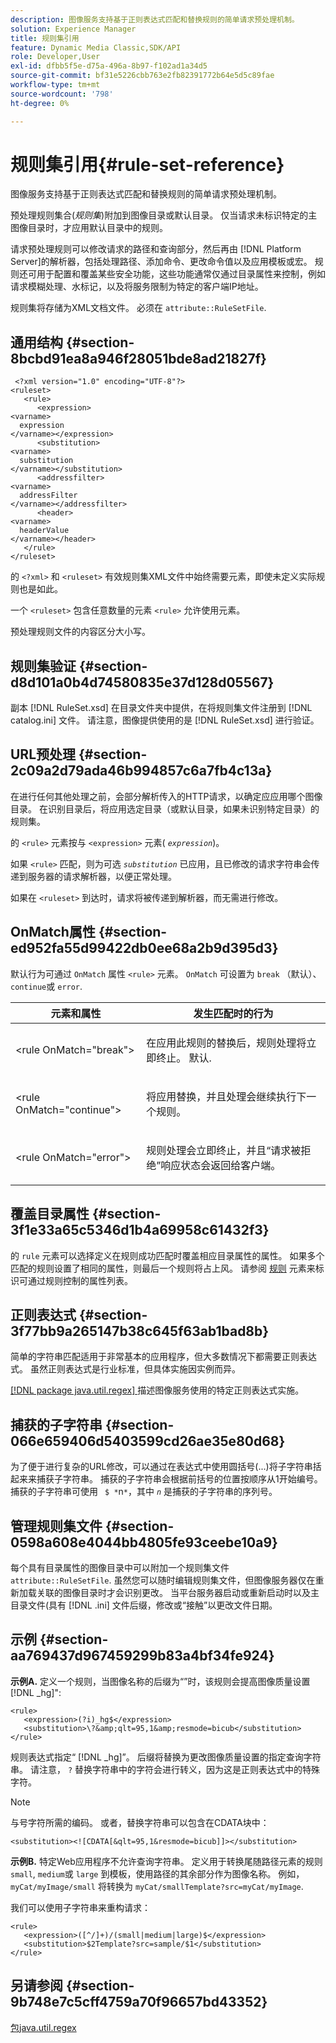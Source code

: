 ```yaml
---
description: 图像服务支持基于正则表达式匹配和替换规则的简单请求预处理机制。
solution: Experience Manager
title: 规则集引用
feature: Dynamic Media Classic,SDK/API
role: Developer,User
exl-id: dfbb5f5e-d75a-496a-8b97-f102ad1a34d5
source-git-commit: bf31e5226cbb763e2fb82391772b64e5d5c89fae
workflow-type: tm+mt
source-wordcount: '798'
ht-degree: 0%

---
```


# 规则集引用{#rule-set-reference}

图像服务支持基于正则表达式匹配和替换规则的简单请求预处理机制。

预处理规则集合(*规则集*)附加到图像目录或默认目录。 仅当请求未标识特定的主图像目录时，才应用默认目录中的规则。

请求预处理规则可以修改请求的路径和查询部分，然后再由 [!DNL Platform Server]的解析器，包括处理路径、添加命令、更改命令值以及应用模板或宏。 规则还可用于配置和覆盖某些安全功能，这些功能通常仅通过目录属性来控制，例如请求模糊处理、水标记，以及将服务限制为特定的客户端IP地址。

规则集将存储为XML文档文件。 必须在 `attribute::RuleSetFile`.

## 通用结构 {#section-8bcbd91ea8a946f28051bde8ad21827f}

```
 <?xml version="1.0" encoding="UTF-8"?> 
<ruleset> 
   <rule> 
      <expression> 
<varname>
  expression 
</varname></expression> 
      <substitution> 
<varname>
  substitution 
</varname></substitution> 
      <addressfilter> 
<varname>
  addressFilter 
</varname></addressfilter> 
      <header> 
<varname>
  headerValue 
</varname></header>  
   </rule> 
</ruleset>
```

的 `<?xml>` 和 `<ruleset>` 有效规则集XML文件中始终需要元素，即使未定义实际规则也是如此。

一个 `<ruleset>` 包含任意数量的元素 `<rule>` 允许使用元素。

预处理规则文件的内容区分大小写。

## 规则集验证 {#section-d8d101a0b4d74580835e37d128d05567}

副本 [!DNL RuleSet.xsd] 在目录文件夹中提供，在将规则集文件注册到 [!DNL catalog.ini] 文件。 请注意，图像提供使用的是 [!DNL RuleSet.xsd] 进行验证。

## URL预处理 {#section-2c09a2d79ada46b994857c6a7fb4c13a}

在进行任何其他处理之前，会部分解析传入的HTTP请求，以确定应应用哪个图像目录。 在识别目录后，将应用选定目录（或默认目录，如果未识别特定目录）的规则集。

的 `<rule>` 元素按与 `<expression>` 元素( *`expression`*)。

如果 `<rule>` 匹配，则为可选 *`substitution`* 已应用，且已修改的请求字符串会传递到服务器的请求解析器，以便正常处理。

如果在 `<ruleset>` 到达时，请求将被传递到解析器，而无需进行修改。

## OnMatch属性 {#section-ed952fa55d99422db0ee68a2b9d395d3}

默认行为可通过 `OnMatch` 属性 `<rule>` 元素。 `OnMatch` 可设置为 `break` （默认）、 `continue`或 `error`.

<table id="table_6680A81492B24CE593330DA7B0075E8F"> 
 <thead> 
  <tr> 
   <th class="entry"> <b>元素和属性</b> </th> 
   <th class="entry"> <b>发生匹配时的行为</b> </th> 
  </tr> 
 </thead>
 <tbody> 
  <tr> 
   <td> <p> <span class="codeph"> &lt;rule OnMatch="break"&gt; </span> </p> </td> 
   <td> <p>在应用此规则的替换后，规则处理将立即终止。 默认. </p> </td> 
  </tr> 
  <tr> 
   <td> <p> <span class="codeph"> &lt;rule OnMatch="continue"&gt; </span> </p> </td> 
   <td> <p>将应用替换，并且处理会继续执行下一个规则。 </p> </td> 
  </tr> 
  <tr> 
   <td> <p> <span class="codeph"> &lt;rule OnMatch="error"&gt; </span> </p> </td> 
   <td> <p>规则处理会立即终止，并且“请求被拒绝”响应状态会返回给客户端。 </p> </td> 
  </tr> 
 </tbody> 
</table>

## 覆盖目录属性 {#section-3f1e33a65c5346d1b4a69958c61432f3}

的 `rule` 元素可以选择定义在规则成功匹配时覆盖相应目录属性的属性。 如果多个匹配的规则设置了相同的属性，则最后一个规则将占上风。 请参阅 [规则](/help/aem-is-ir-api/is-api/image-catalog/image-serving-api-ref/c-image-catalog-reference/c-rule-set-reference/r-rule-rule.md) 元素来标识可通过规则控制的属性列表。

## 正则表达式 {#section-3f77bb9a265147b38c645f63ab1bad8b}

简单的字符串匹配适用于非常基本的应用程序，但大多数情况下都需要正则表达式。 虽然正则表达式是行业标准，但具体实施因实例而异。

[ [!DNL package java.util.regex] ](https://www2.cs.duke.edu/csed/java/jdk1.4.2/docs/api/) 描述图像服务使用的特定正则表达式实施。

## 捕获的子字符串 {#section-066e659406d5403599cd26ae35e80d68}

为了便于进行复杂的URL修改，可以通过在表达式中使用圆括号(...)将子字符串括起来来捕获子字符串。 捕获的子字符串会根据前括号的位置按顺序从1开始编号。 捕获的子字符串可使用 ` $ *`n`*`，其中 *`n`* 是捕获的子字符串的序列号。

## 管理规则集文件 {#section-0598a608e4044bb4805fe93ceebe10a9}

每个具有目录属性的图像目录中可以附加一个规则集文件 `attribute::RuleSetFile`. 虽然您可以随时编辑规则集文件，但图像服务器仅在重新加载关联的图像目录时才会识别更改。 当平台服务器启动或重新启动时以及主目录文件(具有 [!DNL .ini] 文件后缀，修改或“接触”以更改文件日期。

## 示例 {#section-aa769437d967459299b83a4bf34fe924}

**示例A.** 定义一个规则，当图像名称的后缀为“”时，该规则会提高图像质量设置 [!DNL _hg]&quot;:

```
<rule> 
   <expression>(?i)_hg$</expression> 
   <substitution>\?&amp;qlt=95,1&amp;resmode=bicub</substitution> 
</rule>
```

规则表达式指定“ [!DNL _hg]”。 后缀将替换为更改图像质量设置的指定查询字符串。 请注意， `?` 替换字符串中的字符会进行转义，因为这是正则表达式中的特殊字符。

>[!NOTE]
>
>与号字符所需的编码。 或者，替换字符串可以包含在CDATA块中：

`<substitution><![CDATA[&qlt=95,1&resmode=bicub]]></substitution>`

**示例B.** 特定Web应用程序不允许查询字符串。 定义用于转换尾随路径元素的规则 `small`, `medium`或 `large` 到模板，使用路径的其余部分作为图像名称。 例如， `myCat/myImage/small` 将转换为 `myCat/smallTemplate?src=myCat/myImage`.

我们可以使用子字符串来重构请求：

```
<rule> 
   <expression>([^/]+)/(small|medium|large)$</expression> 
   <substitution>$2Template?src=sample/$1</substitution> 
</rule>
```

## 另请参阅 {#section-9b748e7c5cff4759a70f96657bd43352}

[包java.util.regex](https://www2.cs.duke.edu/csed/java/jdk1.4.2/docs/api/)
